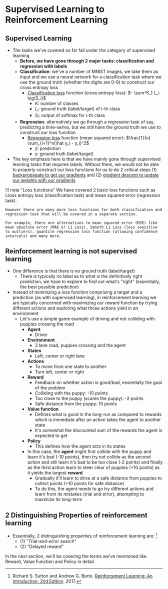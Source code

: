 # Supervised Learning to Reinforcement Learning

## Supervised Learning
- The tasks we've covered so far fall under the category of supervised learning
	- **Before, we have gone through 2 major tasks: classification and regression with labels**
	- **Classification**: we've a number of MNIST images, we take them as input and we use a neural network for a classification task where we use the ground truth (whether the digits are 0-9) to construct our cross entropy loss
		- [Classification loss](https://www.deeplearningwizard.com/deep_learning/practical_pytorch/pytorch_logistic_regression/#cross-entropy-function-d-for-more-than-2-class) function (cross entropy loss): $- \sum^K_1 L_i log(S_i)$
			- $K$: number of classes
			- $L_i$: ground truth (label/target) of i-th class
			- $S_i$: output of softmax for i-th class
	- **Regression**: alternatively we go through a regression task of say, predicting a time-series, but we still have the ground truth we use to construct our loss function
		- [Regression loss](https://www.deeplearningwizard.com/deep_learning/practical_pytorch/pytorch_linear_regression/#building-a-linear-regression-model-with-pytorch) function (mean squared error): $\frac{1}{n} \sum_{i=1}^n(\hat y_i - y_i)^2$
			- $\hat{y}$: prediction
			- $y$: ground truth (label/target)
- The key emphasis here is that we have mainly gone through supervised learning tasks that requires labels. Without them, we would not be able to properly construct our loss functions for us to do 2 critical steps (1) [backpropagate to get our gradients](https://www.deeplearningwizard.com/deep_learning/boosting_models_pytorch/derivative_gradient_jacobian/) and (2) [gradient descent to update our weights with our gradients](https://www.deeplearningwizard.com/deep_learning/boosting_models_pytorch/forwardpropagation_backpropagation_gradientdescent/)

!!! note "Loss functions"
	We have covered 2 basic loss functions such as cross entropy loss (classification task) and mean squared error (regression task).

	However there are many more loss functions for both classification and regression task that will be covered in a separate section. 

	For example, there are alternatives to mean squared error (MSE) like mean absolute error (MAE or L1 Loss), Smooth L1 Loss (less sensitive to outliers), quantile regression loss function (allowing confidence intervals) and many more.

## Reinforcement learning is not supervised learning
- One difference is that there is no ground truth (label/target)
	- There is typically no label as to what is the definitively right prediction, we have to explore to find out what's "right" (essentially, the best possible prediction)
- Instead of minimizing a loss function comprising a target and a prediction (as with supervised learning), in reinforcement learning we are typically concerned with maximizing our reward function by trying different actions and exploring what those actions yield in an environment
	- Let's use a simple game example of driving and not colliding with puppies crossing the road
		- **Agent**
			- Driver
		- **Environment**
			- 3 lane road, puppies crossing and the agent
		- **States**
			- Left, center or right lane
		- **Actions**
			- To move from one state to another
			- Turn left, center or right
		- **Reward**
			- Feedback on whether action is good/bad, essentially the goal of the problem
			- Colliding with the puppy: -10 points
			- Too close to the puppy (scares the puppy): -2 points
			- Safe distance from the puppy: 10 points
		- **Value function**
			- Defines what is good in the long-run as compared to rewards which is immediate after an action takes the agent to another state
			- It's somewhat the discounted sum of the rewards the agent is expected to get
		- **Policy**
			- This defines how the agent acts in its states
		- In this case, the **agent** might first collide with the puppy and learn it's bad (-10 points), then try not collide as the second action and still learn it's bad to be too close (-2 points) and finally as the third action learn to steer clear of puppies (+10 points) as it yields the largest **reward**
			- Gradually it'll learn to drive at a safe distance from puppies to collect points (+10 points for safe distance)
			- To do this, the agent needs to go try different actions and learn from its mistakes (trial and error), attempting to maximize its long-term

## 2 Distinguishing Properties of reinforcement learning
- Essentially, 2 distinguishing properties of reinforcement learning are: [^1]
	- (1) "Trial-and-error search"
	- (2) "Delayed reward"


In the next section, we'll be covering the terms we've mentioned like Reward, Value Function and Policy in detail.

[^1]: Richard S. Sutton and Andrew G. Barto. [Reinforcement Learning: An Introduction; 2nd Edition](http://incompleteideas.net/book/the-book.html). 2017.